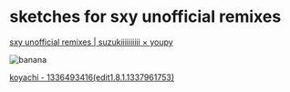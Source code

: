 # sketches for sxy unofficial remixes

[sxy unofficial remixes | suzukiiiiiiiiii × youpy](http://suzukiiiiiiiiiixyoupy.bandcamp.com/album/sxy-unofficial-remixes)

![banana](http://f0.bcbits.com/z/33/91/3391651758-1.png)

[koyachi - 1336493416(edit1.8.1.1337961753)](http://suzukiiiiiiiiiixyoupy.bandcamp.com/track/1336493416-edit1811337961753)
